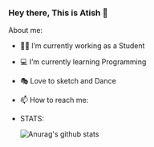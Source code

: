### Hey there, This is Atish 👋
About me:

- 🐱‍🏍 I’m currently working as a Student
- 💻 I’m currently learning Programming 
- 🎭  Love to sketch and Dance
- 📫 How to reach me: 

- STATS:

    ![Anurag's github stats](https://github-readme-stats.vercel.app/api?username=Atish1998&show_icons=true&theme=gruvbox)
    











